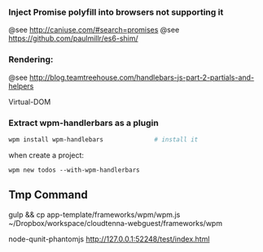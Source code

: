 ### Inject Promise polyfill into browsers not supporting it

@see http://caniuse.com/#search=promises
@see https://github.com/paulmillr/es6-shim/

### Rendering:

@see http://blog.teamtreehouse.com/handlebars-js-part-2-partials-and-helpers

Virtual-DOM

### Extract wpm-handlerbars as a plugin

```sh
wpm install wpm-handlebars              # install it
```
when create a project:

```
wpm new todos --with-wpm-handlerbars
```

## Tmp Command

gulp && cp app-template/frameworks/wpm/wpm.js ~/Dropbox/workspace/cloudtenna-webguest/frameworks/wpm

node-qunit-phantomjs http://127.0.0.1:52248/test/index.html
